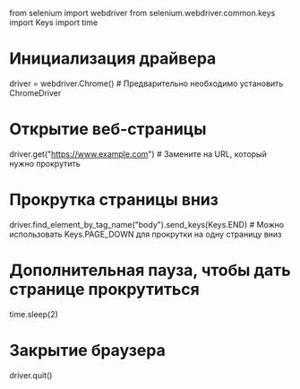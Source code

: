 from selenium import webdriver
from selenium.webdriver.common.keys import Keys
import time

# Инициализация драйвера
driver = webdriver.Chrome()  # Предварительно необходимо установить ChromeDriver

# Открытие веб-страницы
driver.get("https://www.example.com")  # Замените на URL, который нужно прокрутить

# Прокрутка страницы вниз
driver.find_element_by_tag_name("body").send_keys(Keys.END)  # Можно использовать Keys.PAGE_DOWN для прокрутки на одну страницу вниз

# Дополнительная пауза, чтобы дать странице прокрутиться
time.sleep(2)

# Закрытие браузера
driver.quit()
